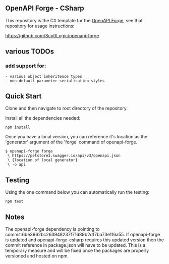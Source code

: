 ## OpenAPI Forge - CSharp

This repository is the C# template for the [OpenAPI Forge](https://github.com/ColinEberhardt/openapi-forge), see that repository for usage instructions:

https://github.com/ScottLogic/openapi-forge

## various TODOs

### add support for:

    - various object inheritence types
    - non-default parameter serialisation styles
    
## Quick Start

Clone and then navigate to root directory of the repository.

Install all the dependencies needed:
~~~
npm install
~~~
Once you have a local version, you can reference it's location as the 'generator' argument of the 'forge' command of openapi-forge. 
~~~
$ openapi-forge forge
 \ https://petstore3.swagger.io/api/v3/openapi.json
 \ {location of local generator}
 \ -o api
~~~

## Testing

Using the one command below you can automatically run the testing:
~~~
npm test
~~~

## Notes

The openapi-forge dependency is pointing to commit:6be3962bc263948237f71689b2df7ba73e116a55. If openapi-forge is updated and openapi-forge-csharp requires this updated version then the commit reference in package.json will have to be updated. This is a temporary measure and will be fixed once the packages are properly versioned and hosted on npm.  
